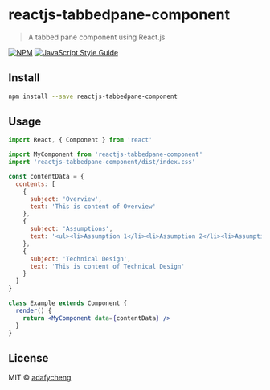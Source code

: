 # reactjs-tabbedpane-component

> A tabbed pane component using React.js

[![NPM](https://img.shields.io/npm/v/reactjs-tabbedpane-component.svg)](https://www.npmjs.com/package/reactjs-tabbedpane-component) [![JavaScript Style Guide](https://img.shields.io/badge/code_style-standard-brightgreen.svg)](https://standardjs.com)

## Install

```bash
npm install --save reactjs-tabbedpane-component
```

## Usage

```jsx
import React, { Component } from 'react'

import MyComponent from 'reactjs-tabbedpane-component'
import 'reactjs-tabbedpane-component/dist/index.css'

const contentData = {
  contents: [
    {
      subject: 'Overview',
      text: 'This is content of Overview'
    },
    {
      subject: 'Assumptions',
      text: '<ul><li>Assumption 1</li><li>Assumption 2</li><li>Assumption 3</li><li>Assumption 4</li></ul>'
    },
    {
      subject: 'Technical Design',
      text: 'This is content of Technical Design'
    }
  ]
}

class Example extends Component {
  render() {
    return <MyComponent data={contentData} />
  }
}
```

## License

MIT © [adafycheng](https://github.com/adafycheng)
